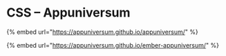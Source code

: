 # CSS – Appuniversum



{% embed url="https://appuniversum.github.io/appuniversum/" %}

{% embed url="https://appuniversum.github.io/ember-appuniversum/" %}



